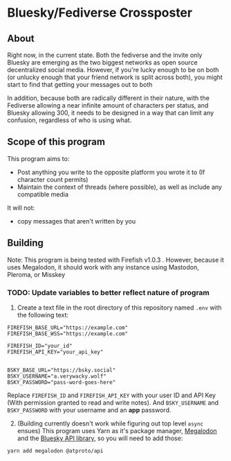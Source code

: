 # Bluesky/Fediverse Crossposter

## About
Right now, in the current state. Both the fediverse and the invite only Bluesky are emerging as the two biggest networks as open source decentralized social media. However, if you're lucky enough to be on both (or unlucky enough that your friend network is split across both), you might start to find that getting your messages out to both 

In addition, because both are radically different in their nature, with the Fediverse allowing a near infinite amount of characters per status, and Bluesky allowing 300, it needs to be designed in a way that can limit any confusion, regardless of who is using what.


## Scope of this program

This program aims to:

- Post anything you write to the opposite platform you wrote it to (If character count permits)
- Maintain the context of threads (where possible), as well as include any compatible media


It will not:

- copy messages that aren't written by you


## Building

Note: This program is being tested with Firefish v1.0.3 . However, because it uses Megalodon, it should work with any instance using Mastodon, Pleroma, or Misskey

### TODO: Update variables to better reflect nature of program

1. Create a text file in the root directory of this repository named `.env` with the following text:


```
FIREFISH_BASE_URL="https://example.com"
FIREFISH_BASE_WSS="https://example.com"

FIREFISH_ID="your_id"
FIREFISH_API_KEY="your_api_key"


BSKY_BASE_URL="https://bsky.social"
BSKY_USERNAME="a.verywacky.wolf"
BSKY_PASSWORD="pass-word-goes-here"
```

Replace `FIREFISH_ID` and `FIREFISH_API_KEY` with your user ID and API Key (With permission granted to read and write notes). And `BSKY_USERNAME` and `BSKY_PASSWORD` with your username and an **app** password.


2. (Building currently doesn't work while figuring out top level `async` ensues)
This program uses Yarn as it's package manager, [Megalodon](https://h3poteto.github.io/megalodon/) and the [Bluesky API library](https://www.npmjs.com/package/@atproto/api?activeTab=readme), so you will need to add those:

`yarn add megalodon @atproto/api`